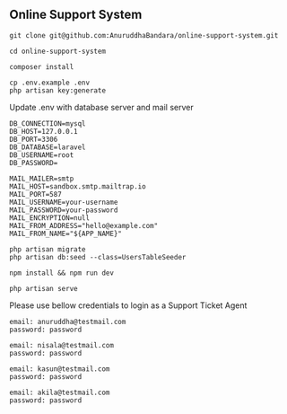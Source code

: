 ## Online Support System

```
git clone git@github.com:AnuruddhaBandara/online-support-system.git
```

```
cd online-support-system
```

```
composer install

cp .env.example .env
php artisan key:generate
```

Update .env with database server and mail server

```
DB_CONNECTION=mysql
DB_HOST=127.0.0.1
DB_PORT=3306
DB_DATABASE=laravel
DB_USERNAME=root
DB_PASSWORD=

MAIL_MAILER=smtp
MAIL_HOST=sandbox.smtp.mailtrap.io
MAIL_PORT=587
MAIL_USERNAME=your-username
MAIL_PASSWORD=your-password
MAIL_ENCRYPTION=null
MAIL_FROM_ADDRESS="hello@example.com"
MAIL_FROM_NAME="${APP_NAME}"
```

```
php artisan migrate
php artisan db:seed --class=UsersTableSeeder

npm install && npm run dev

php artisan serve
```

Please use bellow credentials to login as a Support Ticket Agent

```
email: anuruddha@testmail.com
password: password

email: nisala@testmail.com
password: password

email: kasun@testmail.com
password: password

email: akila@testmail.com
password: password
```
